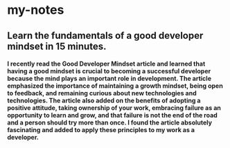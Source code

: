 # my-notes
## Learn the fundamentals of a good developer mindset in 15 minutes.

#### I recently read the Good Developer Mindset article and learned that having a good mindset is crucial to becoming a successful developer because the mind plays an important role in development. The article emphasized the importance of maintaining a growth mindset, being open to feedback, and remaining curious about new technologies and technologies. The article also added on the benefits of adopting a positive attitude, taking ownership of your work, embracing failure as an opportunity to learn and grow, and that failure is not the end of the road and a person should try more than once. I found the article absolutely fascinating and added to apply these principles to my work as a developer.